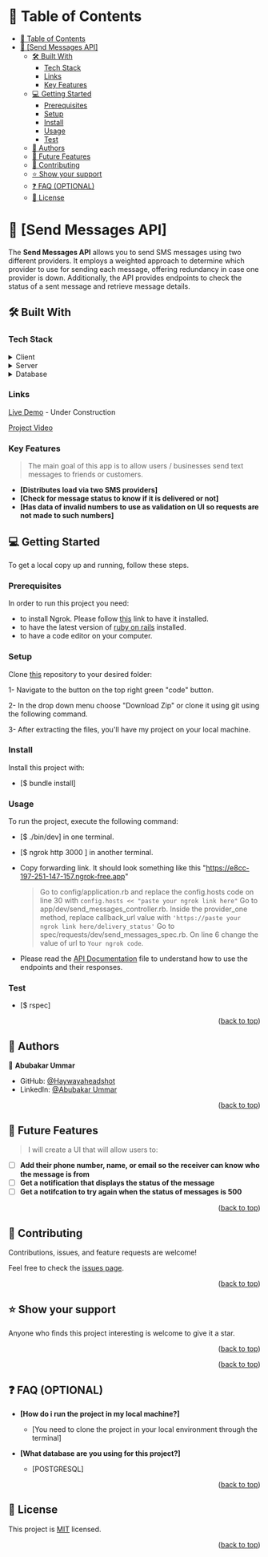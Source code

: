 <!-- TABLE OF CONTENTS -->

# 📗 Table of Contents

- [📗 Table of Contents](#-table-of-contents)
- [📖 \[Send Messages API\] ](#-send-messages-api-)
  - [🛠 Built With ](#-built-with-)
    - [Tech Stack ](#tech-stack-)
    - [Links ](#links-)
    - [Key Features ](#key-features-)
  - [💻 Getting Started ](#-getting-started-)
    - [Prerequisites](#prerequisites)
    - [Setup](#setup)
    - [Install](#install)
    - [Usage](#usage)
    - [Test](#test)
  - [👥 Authors ](#-authors-)
  - [🔭 Future Features ](#-future-features-)
  - [🤝 Contributing ](#-contributing-)
  - [⭐️ Show your support ](#️-show-your-support-)
  - [❓ FAQ (OPTIONAL) ](#-faq-optional-)
  - [📝 License ](#-license-)

<!-- PROJECT DESCRIPTION -->

# 📖 [Send Messages API] <a name="about-project"></a>

The **Send Messages API** allows you to send SMS messages using two different providers. It employs a weighted approach to determine which provider to use for sending each message, offering redundancy in case one provider is down. Additionally, the API provides endpoints to check the status of a sent message and retrieve message details.

## 🛠 Built With <a name="built-with"></a>

### Tech Stack <a name="tech-stack"></a>

<details>
  <summary>Client</summary>
  <ul>
    <li><a href="https://rubyonrails.org/">Ruby on Rails</a></li>
  </ul>
</details>

<details>
  <summary>Server</summary>
  <ul>
    <li><a href="https://puma.io/">Puma</a></li>
    <li><a href="https://ngrok.com/">Ngrok</a></li>
  </ul>
</details>

<details>
<summary>Database</summary>
  <ul>
    <li><a href="https://www.postgresql.org/">PostgreSQL</a></li>
  </ul>
</details>

### Links <a name="links"></a>

[Live Demo]() - Under Construction

[Project Video](https://www.youtube.com/watch?v=WHG2QBK6DtE)

<!-- Features -->

### Key Features <a name="key-features"></a>

> The main goal of this app is to allow users / businesses send text messages to friends or customers.

- **[Distributes load via two SMS providers]**
- **[Check for message status to know if it is delivered or not]**
- **[Has data of invalid numbers to use as validation on UI so requests are not made to such numbers]**

<!-- GETTING STARTED -->

## 💻 Getting Started <a name="getting-started"></a>

To get a local copy up and running, follow these steps.

### Prerequisites

In order to run this project you need:

- to install Ngrok. Please follow [this](https://ngrok.com/download) link to have it installed.
- to have the latest version of [ruby on rails](https://guides.rubyonrails.org/) installed.
- to have a code editor on your computer.

### Setup

Clone [this](https://github.com/Haywayaheadshot/ror-texting-take-home) repository to your desired folder:

1- Navigate to the button on the top right green "code" button.

2- In the drop down menu choose "Download Zip" or clone it using git using the following command.

3- After extracting the files, you'll have my project on your local machine.

### Install

Install this project with:

- [$ bundle install]

### Usage

To run the project, execute the following command:

- [$ ./bin/dev] in one terminal.
- [$ ngrok http 3000 ] in another terminal.
- Copy forwarding link. It should look something like this "<https://e8cc-197-251-147-157.ngrok-free.app>"
   > Go to config/application.rb and replace the config.hosts code on line 30 with `config.hosts << "paste your ngrok link here"`
   > Go to app/dev/send_messages_controller.rb. Inside the provider_one method, replace callback_url value with `'https://paste your ngrok link here/delivery_status'`
   > Go to spec/requests/dev/send_messages_spec.rb. On line 6 change the value of url to `Your ngrok code`.

- Please read the [API Documentation](./API-Documentation.md) file to understand how to use the endpoints and their responses.

### Test

- [$ rspec]

<p align="right">(<a href="#readme-top">back to top</a>)</p>

<!-- AUTHORS -->

## 👥 Authors <a name="authors"></a>

 👤 **Abubakar Ummar**

- GitHub: [@Haywayaheadshot](https://github.com/Haywayaheadshot)
- LinkedIn: [@Abubakar Ummar](https://www.linkedin.com/in/abubakar-ummar/)

<p align="right">(<a href="#readme-top">back to top</a>)</p>

<!-- FUTURE FEATURES -->

## 🔭 Future Features <a name="future-features"></a>
>
> I will create a UI that will allow users to:

- [ ] **Add their phone number, name, or email so the receiver can know who the message is from**
- [ ] **Get a notification that displays the status of the message**
- [ ] **Get a notifcation to try again when the status of messages is 500**

<p align="right">(<a href="#readme-top">back to top</a>)</p>

<!-- CONTRIBUTING -->

## 🤝 Contributing <a name="contributing"></a>

Contributions, issues, and feature requests are welcome!

Feel free to check the [issues page](../../issues/).

<p align="right">(<a href="#readme-top">back to top</a>)</p>

<!-- SUPPORT -->

## ⭐️ Show your support <a name="support"></a>

Anyone who finds this project interesting is welcome to give it a star.

<p align="right">(<a href="#readme-top">back to top</a>)</p>

<p align="right">(<a href="#readme-top">back to top</a>)</p>

<!-- FAQ (optional) -->

## ❓ FAQ (OPTIONAL) <a name="faq"></a>

- **[How do i run the project in my local machine?]**

  - [You need to clone the project in your local environment through the terminal]

- **[What database are you using for this project?]**

  - [POSTGRESQL]

<p align="right">(<a href="#readme-top">back to top</a>)</p>

<!-- LICENSE -->

## 📝 License <a name="license"></a>

This project is [MIT](./LICENSE) licensed.

<p align="right">(<a href="#readme-top">back to top</a>)</p>
